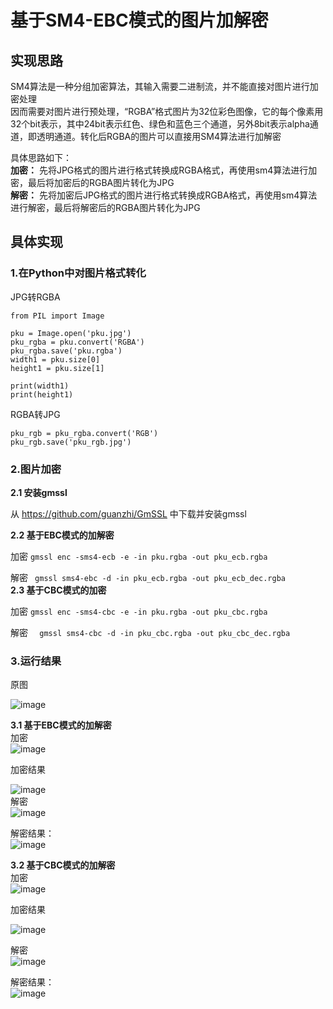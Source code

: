 # 基于SM4-EBC模式的图片加解密
## 实现思路
SM4算法是一种分组加密算法，其输入需要二进制流，并不能直接对图片进行加密处理  
因而需要对图片进行预处理，“RGBA”格式图片为32位彩色图像，它的每个像素用32个bit表示，其中24bit表示红色、绿色和蓝色三个通道，另外8bit表示alpha通道，即透明通道。转化后RGBA的图片可以直接用SM4算法进行加解密  
  
具体思路如下：  
**加密：** 先将JPG格式的图片进行格式转换成RGBA格式，再使用sm4算法进行加密，最后将加密后的RGBA图片转化为JPG  
**解密：** 先将加密后JPG格式的图片进行格式转换成RGBA格式，再使用sm4算法进行解密，最后将解密后的RGBA图片转化为JPG  

## 具体实现
### 1.在Python中对图片格式转化  
JPG转RGBA  
```
from PIL import Image
 
pku = Image.open('pku.jpg')
pku_rgba = pku.convert('RGBA')
pku_rgba.save('pku.rgba')
width1 = pku.size[0]
height1 = pku.size[1]

print(width1)
print(height1)
```
RGBA转JPG
```
pku_rgb = pku_rgba.convert('RGB')
pku_rgb.save('pku_rgb.jpg')
```

### 2.图片加密   
**2.1 安装gmssl**  
  
从 https://github.com/guanzhi/GmSSL 中下载并安装gmssl 

**2.2 基于EBC模式的加解密**  

加密  ` gmssl enc -sms4-ecb -e -in pku.rgba -out pku_ecb.rgba `  

解密  ` gmssl sms4-ebc -d -in pku_ecb.rgba -out pku_ecb_dec.rgba`  
**2.3 基于CBC模式的加密**  
  
加密 ` gmssl enc -sms4-cbc -e -in pku.rgba -out pku_cbc.rgba `  
  
解密  `  gmssl sms4-cbc -d -in pku_cbc.rgba -out pku_cbc_dec.rgba`  



 ### 3.运行结果  
 原图    
  
![image](https://github.com/zjc960118/sm4/blob/master/image/sm4_pku/pku.jpg)    



**3.1 基于EBC模式的加解密**    
 加密  
![image](https://github.com/zjc960118/sm4/blob/master/image/%E8%BF%90%E8%A1%8C%E6%88%AA%E5%9B%BE/%E5%B1%8F%E5%B9%95%E5%BF%AB%E7%85%A7%202019-10-20%20%E4%B8%8A%E5%8D%882.32.40.png)    

加密结果   

![image](https://github.com/zjc960118/sm4/blob/master/image/sm4_pku/pku_ecb.jpg)   
解密     
![image](https://github.com/zjc960118/sm4/blob/master/image/%E8%BF%90%E8%A1%8C%E6%88%AA%E5%9B%BE/%E5%B1%8F%E5%B9%95%E5%BF%AB%E7%85%A7%202019-10-20%20%E4%B8%8B%E5%8D%883.21.43.png)    
 
解密结果：  
![image](https://github.com/zjc960118/sm4/blob/master/image/sm4_pku/pku_ecb_dec.jpg)    

**3.2 基于CBC模式的加解密**   
加密    
![image](https://github.com/zjc960118/sm4/blob/master/image/%E8%BF%90%E8%A1%8C%E6%88%AA%E5%9B%BE/%E5%B1%8F%E5%B9%95%E5%BF%AB%E7%85%A7%202019-10-20%20%E4%B8%8B%E5%8D%883.22.46.png)   

加密结果    

![image](https://github.com/zjc960118/sm4/blob/master/image/sm4_pku/pku_cbc.jpg)   

解密  
![image](https://github.com/zjc960118/sm4/blob/master/image/%E8%BF%90%E8%A1%8C%E6%88%AA%E5%9B%BE/%E5%B1%8F%E5%B9%95%E5%BF%AB%E7%85%A7%202019-10-20%20%E4%B8%8B%E5%8D%883.22.56.png)    

解密结果：    
![image](https://github.com/zjc960118/sm4/blob/master/image/sm4_pku/pku_cbc_dec.jpg)  







